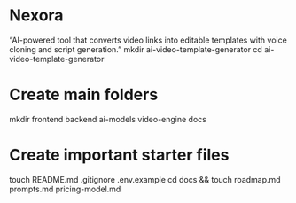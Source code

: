 # Nexora
“AI-powered tool that converts video links into editable templates with voice cloning and script generation.”
mkdir ai-video-template-generator
cd ai-video-template-generator

# Create main folders
mkdir frontend backend ai-models video-engine docs

# Create important starter files
touch README.md .gitignore .env.example
cd docs && touch roadmap.md prompts.md pricing-model.md
